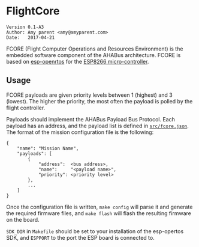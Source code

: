FlightCore
==========

    Version 0.1-A3
    Author: Amy parent <amy@amyparent.com>
    Date:   2017-04-21
    

FCORE (Flight Computer Operations and Resources Environment) is the embedded
software component of the AHABus architecture. FCORE is based on
[esp-openrtos][1] for the [ESP8266 micro-controller][2].

Usage
-----

FCORE payloads are given priority levels between 1 (highest) and 3 (lowest).
The higher the priority, the most often the payload is polled by the flight
controller.

Payloads should implement the AHABus Payload Bus Protocol. Each payload has an
address, and the payload list is defined in [`src/fcore.json`][3]. The format
of the mission configuration file is the following:

    {
        "name": "Mission Name",
        "payloads": [
            {
                "address":  <bus address>,
                "name":     "<payload name>",
                "priority": <priority level>
            },
            ...
        ]
    }

Once the configuration file is written, `make config` will parse it and generate
the required firmware files, and `make flash` will flash the resulting firmware
on the board.

`SDK_DIR` in `Makefile` should be set to your installation of the esp-opertos
SDK, and `ESPPORT` to the port the ESP board is connected to.

[1]: https://github.com/SuperHouse/esp-open-rtos
[2]: https://espressif.com/en/products/hardware/esp8266ex/overview
[3]: src/fcore.json